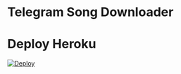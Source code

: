 # Telegram Song Downloader

# Deploy Heroku

[![Deploy](https://www.herokucdn.com/deploy/button.svg)](https://heroku.com/deploy?template=https://github.com/viharasenindu/UltimateSongDownloader/tree/main)



